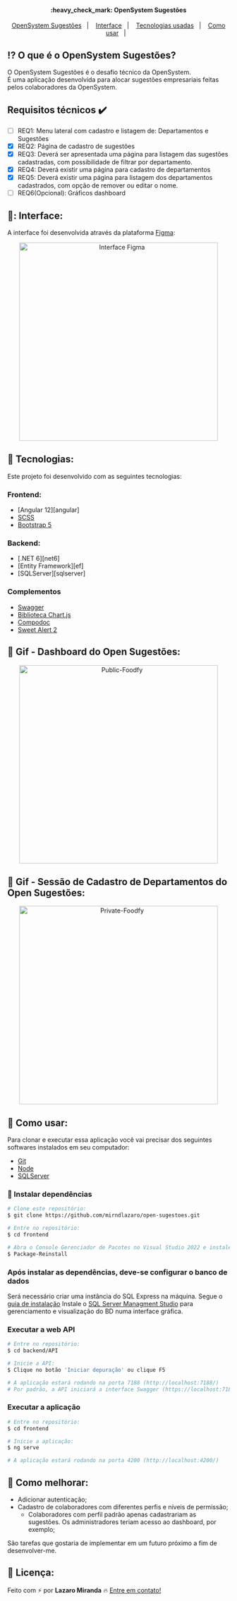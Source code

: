 <h4 align="center"> 
	:heavy_check_mark: OpenSystem Sugestões
</h4>

<p align="center">
  <a href="#interrobang">OpenSystem Sugestões</a>&nbsp;&nbsp;&nbsp;|&nbsp;&nbsp;&nbsp;
  <a href="#confetti_ball-interface">Interface</a>&nbsp;&nbsp;&nbsp;|&nbsp;&nbsp;&nbsp;
  <a href="#rocket-tecnologias">Tecnologias usadas</a>&nbsp;&nbsp;&nbsp;|&nbsp;&nbsp;&nbsp;
  <a href="#interrobang-como-usar">Como usar</a>&nbsp;&nbsp;&nbsp;|&nbsp;&nbsp;&nbsp;
</p>


## :interrobang: O que é o OpenSystem Sugestões?

O OpenSystem Sugestões é o desafio técnico da OpenSystem.
<br>
É uma aplicação desenvolvida para alocar sugestões empresariais feitas pelos colaboradores da OpenSystem.

## Requisitos técnicos :heavy_check_mark:
- [ ] REQ1: Menu lateral com cadastro e listagem de: Departamentos e Sugestões
- [x] REQ2: Página de cadastro de sugestões
- [x] REQ3: Deverá ser apresentada uma página para listagem das sugestões cadastradas, com possibilidade de filtrar por departamento.
- [x] REQ4: Deverá existir uma página para cadastro de departamentos
- [x] REQ5: Deverá existir uma página para listagem dos departamentos cadastrados, com opção de remover ou editar o nome.
- [ ] REQ6(Opcional): Gráficos dashboard

## 🎊: Interface:

A interface foi desenvolvida através da plataforma [Figma][figma]:

<div align="center">
  <img src="" alt="Interface Figma" height="450px">
</div>

## :rocket: Tecnologias:

Este projeto foi desenvolvido com as seguintes tecnologias:

### Frontend:
- [Angular 12][angular]
- [SCSS][scss]
- [Bootstrap 5][bootstrap]

### Backend:
- [.NET 6][net6]
- [Entity Framework][ef]
- [SQLServer][sqlserver]

### Complementos
- [Swagger][swagger]
- [Biblioteca Chart.js][chartjs]
- [Compodoc][compodoc]
- [Sweet Alert 2][swal2]

## :fork_and_knife: Gif - Dashboard do Open Sugestões: 
<div align="center">
  <img src="" alt="Public-Foodfy" height="450px">
</div>

## :fork_and_knife: Gif - Sessão de Cadastro de Departamentos do Open Sugestões: 
<div align="center">
  <img src="" alt="Private-Foodfy" height="450px">
</div>


## :construction_worker: Como usar:

Para clonar e executar essa aplicação você vai precisar dos seguintes softwares instalados em seu computador: 
- [Git][git]
- [Node][nodejs]
- [SQLServer][sqlmangmnt]

### :electric_plug: Instalar dependências

```bash
# Clone este repositório:
$ git clone https://github.com/mirndlazaro/open-sugestoes.git

# Entre no repositório:
$ cd frontend

# Abra o Console Gerenciador de Pacotes no Visual Studio 2022 e instale as dependências:
$ Package-Reinstall
```

### Após instalar as dependências, deve-se configurar o banco de dados

Será necessário criar uma instância do SQL Express na máquina. Segue o [guia de instalação][sqlexpress]
Instale o [SQL Server Managment Studio][sqlmangmnt] para gerenciamento e visualização do BD numa interface gráfica. <br>

### Executar a web API

```bash
# Entre no repositório:
$ cd backend/API

# Inicie a API:
$ Clique no botão 'Iniciar depuração' ou clique F5

# A aplicação estará rodando na porta 7188 (http://localhost:7188/)
# Por padrão, a API iniciará a interface Swagger (https://localhost:7188/swagger/index.html), mas é possível acessar os endpoints da aplicação através de (https://localhost:7188/api)
```

### Executar a aplicação

```bash
# Entre no repositório:
$ cd frontend

# Inicie a aplicação:
$ ng serve

# A aplicação estará rodando na porta 4200 (http://localhost:4200/)
```

## :confetti_ball: Como melhorar:

-  Adicionar autenticação;
-  Cadastro de colaboradores com diferentes perfis e níveis de permissão;
	-  Colaboradores com perfil padrão apenas cadastrariam as sugestões. Os administradores teriam acesso ao dashboard, por exemplo;

São tarefas que gostaria de implementar em um futuro próximo a fim de desenvolver-me.

## :key: Licença:

Feito com :zap: por **Lazaro Miranda** :fire: [Entre em contato!][linkedin]

[html]: https://developer.mozilla.org/pt-BR/docs/Web/HTML
[css]: https://developer.mozilla.org/pt-BR/docs/Web/CSS
[figma]: https://www.figma.com/file/BOZLsBc45Rla1iW726NLlI/Open-Sugest%C3%B5es?node-id=0%3A1
[angular12]: https://v12.angular.io/start
[scss]: https://sass-lang.com/
[swagger]: https://swagger.io/
[chartjs]: https://www.chartjs.org/
[compodoc]: https://compodoc.app/
[bootstrap]: https://getbootstrap.com/docs/5.0/getting-started/introduction/
[sqlexpress]: https://docs.microsoft.com/pt-br/sql/database-engine/install-windows/install-sql-server?view=sql-server-ver15
[sqlmangmnt]: https://docs.microsoft.com/pt-br/sql/ssms/download-sql-server-management-studio-ssms?view=sql-server-ver15
[nodejs]: https://nodejs.org/en/
[swal2]: https://sweetalert2.github.io/
[git]: https://git-scm.com
[license]: https://github.com/i-ramoss/Foodfy/blob/master/LICENSE
[linkedin]: https://www.linkedin.com/in/mirandaalazaro/
